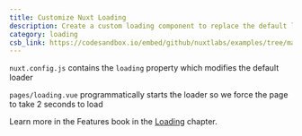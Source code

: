 ```yaml
---
title: Customize Nuxt Loading
description: Create a custom loading component to replace the default loader
category: loading
csb_link: https://codesandbox.io/embed/github/nuxtlabs/examples/tree/master/loading/customize-nuxt-loading?fontsize=14&hidenavigation=1&module=%2Fnuxt.config.js&theme=dark&view=editor
---
```


<example-intro></example-intro>

`nuxt.config.js` contains the `loading` property which modifies the default loader

`pages/loading.vue` programmatically starts the loader so we force the page to take 2 seconds to load

<base-alert type="next">

Learn more in the Features book in the [Loading](/docs/2.x/features/loading) chapter.

</base-alert>

<code-sandbox :src="csb_link"></code-sandbox>
